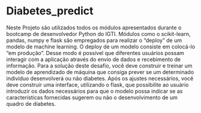 # Diabetes_predict
Neste Projeto são utilizados todos os módulos apresentados durante o bootcamp de desenvolvedor Python do IGTI. Módulos como o scikit-learn, pandas, numpy e flask são empregados para realizar o “deploy” de um modelo de machine learning. O deploy de um modelo consiste em colocá-lo “em produção”. Desse modo é possível que diferentes usuários possam interagir com a aplicação através do envio de dados e recebimento de informação. Para a solução deste desafio, você deve construir e treinar um modelo de aprendizado de máquina que consiga prever se um determinado indivíduo desenvolverá ou não diabetes. Após os ajustes necessários, você deve construir uma interface, utilizando o flask, que possibilite ao usuário introduzir os dados necessários para que o modelo possa indicar se as características fornecidas sugerem ou não o desenvolvimento de um quadro de diabetes.
